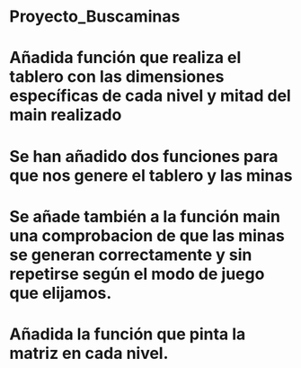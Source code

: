 # Proyecto_Buscaminas
# Añadida función que realiza el tablero con las dimensiones específicas de cada nivel y mitad del main realizado
# Se han añadido dos funciones para que nos genere el tablero y las minas
# Se añade también a la función main una comprobacion de que las minas se generan correctamente y sin repetirse según el modo de juego que elijamos.
# Añadida la función que pinta la matriz en cada nivel.
